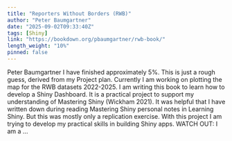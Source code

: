 ```yaml
---
title: "Reporters Without Borders (RWB)"
author: "Peter Baumgartner"
date: "2025-09-02T09:33:40Z"
tags: [Shiny]
link: "https://bookdown.org/pbaumgartner/rwb-book/"
length_weight: "10%"
pinned: false
---
```


Peter Baumgartner I have finished approximately 5%. This is just a rough guess, derived from my Project plan. Currently I am working on plotting the map for the RWB datasets 2022-2025. I am writing this book to learn how to develop a Shiny Dashboard. It is a practical project to support my understanding of Mastering Shiny (Wickham 2021). It was helpful that I have written down during reading Mastering Shiny personal notes in Learning Shiny. But this was mostly only a replication exercise. With this project I am trying to develop my practical skills in building Shiny apps. WATCH OUT: I am a ...
